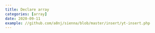 ```yaml
---
title: Declare array
categories: [array]
date: 2020-09-11
example: //github.com/a8nj/sienna/blob/master/insert/yt-insert.php
---
```

